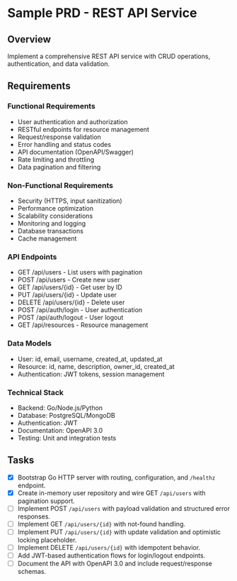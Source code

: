 # Sample PRD - REST API Service

## Overview
Implement a comprehensive REST API service with CRUD operations, authentication, and data validation.

## Requirements

### Functional Requirements
- User authentication and authorization
- RESTful endpoints for resource management
- Request/response validation
- Error handling and status codes
- API documentation (OpenAPI/Swagger)
- Rate limiting and throttling
- Data pagination and filtering

### Non-Functional Requirements
- Security (HTTPS, input sanitization)
- Performance optimization
- Scalability considerations
- Monitoring and logging
- Database transactions
- Cache management

### API Endpoints
- GET /api/users - List users with pagination
- POST /api/users - Create new user
- GET /api/users/{id} - Get user by ID
- PUT /api/users/{id} - Update user
- DELETE /api/users/{id} - Delete user
- POST /api/auth/login - User authentication
- POST /api/auth/logout - User logout
- GET /api/resources - Resource management

### Data Models
- User: id, email, username, created_at, updated_at
- Resource: id, name, description, owner_id, created_at
- Authentication: JWT tokens, session management

### Technical Stack
- Backend: Go/Node.js/Python
- Database: PostgreSQL/MongoDB
- Authentication: JWT
- Documentation: OpenAPI 3.0
- Testing: Unit and integration tests

## Tasks

- [x] Bootstrap Go HTTP server with routing, configuration, and `/healthz` endpoint.
- [x] Create in-memory user repository and wire GET `/api/users` with pagination support.
- [ ] Implement POST `/api/users` with payload validation and structured error responses.
- [ ] Implement GET `/api/users/{id}` with not-found handling.
- [ ] Implement PUT `/api/users/{id}` with update validation and optimistic locking placeholder.
- [ ] Implement DELETE `/api/users/{id}` with idempotent behavior.
- [ ] Add JWT-based authentication flows for login/logout endpoints.
- [ ] Document the API with OpenAPI 3.0 and include request/response schemas.
